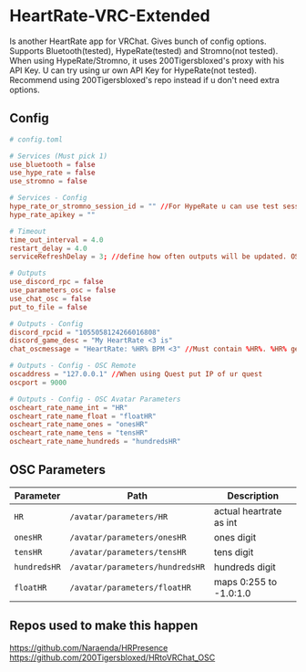 # HeartRate-VRC-Extended
Is another HeartRate app for VRChat. Gives bunch of config options. Supports Bluetooth(tested), HypeRate(tested) and Stromno(not tested). 
When using HypeRate/Stromno, it uses 200Tigersbloxed's proxy with his API Key. U can try using ur own API Key for HypeRate(not tested).
Recommend using 200Tigersbloxed's repo instead if u don't need extra options.

## Config

```toml
# config.toml

# Services (Must pick 1)
use_bluetooth = false
use_hype_rate = false
use_stromno = false

# Services - Config
hype_rate_or_stromno_session_id = "" //For HypeRate u can use test sessionID "internal-testing". Use only sessionID not the whole like (Example) https://app.hyperate.io/internal-testing - use "internal-testing"
hype_rate_apikey = ""

# Timeout
time_out_interval = 4.0
restart_delay = 4.0
serviceRefreshDelay = 3; //define how often outputs will be updated. OSC parmeters & putToFile do not have delay

# Outputs
use_discord_rpc = false
use_parameters_osc = false
use_chat_osc = false
put_to_file = false

# Outputs - Config
discord_rpcid = "1055058124266016808"
discord_game_desc = "My HeartRate <3 is"
chat_oscmessage = "HeartRate: %HR% BPM <3" //Must contain %HR%. %HR% gets replaced with ur actual HeartRate

# Outputs - Config - OSC Remote
oscaddress = "127.0.0.1" //When using Quest put IP of ur quest
oscport = 9000

# Outputs - Config - OSC Avatar Parameters
oscheart_rate_name_int = "HR"
oscheart_rate_name_float = "floatHR"
oscheart_rate_name_ones = "onesHR"
oscheart_rate_name_tens = "tensHR"
oscheart_rate_name_hundreds = "hundredsHR"

```

## OSC Parameters

| Parameter   | Path                           | Description            |
|-------------|--------------------------------|------------------------|
| `HR`        | `/avatar/parameters/HR`        | actual heartrate as int|
| `onesHR`    | `/avatar/parameters/onesHR`    | ones digit             |
| `tensHR`    | `/avatar/parameters/tensHR`    | tens digit             |
| `hundredsHR`|`/avatar/parameters/hundredsHR` | hundreds digit         |
| `floatHR`   | `/avatar/parameters/floatHR`   | maps 0:255 to -1.0:1.0 |


## Repos used to make this happen
https://github.com/Naraenda/HRPresence
https://github.com/200Tigersbloxed/HRtoVRChat_OSC
